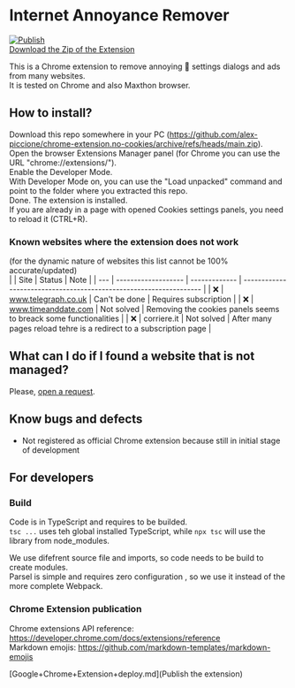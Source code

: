 # Internet Annoyance Remover

[![Publish](https://github.com/alex-piccione/chrome-extension.no-cookies/actions/workflows/publish.yml/badge.svg)](https://github.com/alex-piccione/chrome-extension.no-cookies/actions/workflows/publish.yml)  
[Download the Zip of the Extension](https://github.com/alex-piccione/chrome-extension.no-cookies/actions/runs/13453987380/artifacts/2629253065)  

This is a Chrome extension to remove annoying :cookie: settings dialogs and ads from many websites.  
It is tested on Chrome and also Maxthon browser.

## How to install?

Download this repo somewhere in your PC (<https://github.com/alex-piccione/chrome-extension.no-cookies/archive/refs/heads/main.zip>).  
Open the browser Extensions Manager panel (for Chrome you can use the URL "chrome://extensions/").  
Enable the Developer Mode.  
With Developer Mode on, you can use the "Load unpacked" command and point to the folder where you extracted this repo.  
Done. The extension is installed.  
If you are already in a page with opened Cookies settings panels, you need to reload it (CTRL+R).
  
### Known websites where the extension does not work

(for the dynamic nature of websites this list cannot be 100% accurate/updated)  
|     | Site                | Status        | Note                                                               |
| --- | ------------------- | ------------- | ------------------------------------------------------------------ |
| :x: | www.telegraph.co.uk | Can't be done | Requires subscription                                              |
| :x: | www.timeanddate.com | Not solved    | Removing the cookies panels seems to breack some functionalities   |
| :x: | corriere.it         | Not solved    | After many pages reload tehre is a redirect to a subscription page |

## What can I do if I found a website that is not managed?

Please, [open a request](https://github.com/alex-piccione/chrome-extension.no-cookies/issues/new?title=Suggest%20of%20website%20to%20manage&body=Hi,%20I%27d%20like%20that%20this%20extension%20manage%20this%20website:%20...%20Thank%20you.).

## Know bugs and defects

- Not registered as official Chrome extension because still in initial stage of development

## For developers

### Build

Code is in TypeScript and requires to be builded.  
``tsc ...`` uses teh global installed TypeScript, 
while ``npx tsc`` will use the library from node_modules.  
  
We use difefrent source file and imports, so code needs to be build to create modules.  
Parsel is simple and requires zero configuration , so we use it instead of the more complete  Webpack.  

### Chrome Extension publication

Chrome extensions API reference: https://developer.chrome.com/docs/extensions/reference  
Markdown emojis: https://github.com/markdown-templates/markdown-emojis  

[Google+Chrome+Extension+deploy.md](Publish the extension)
